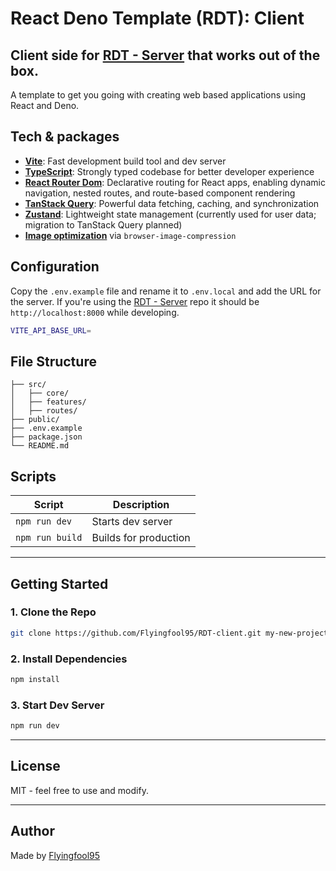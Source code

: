 # React Deno Template (RDT): Client

## Client side for [RDT - Server](https://github.com/Flyingfool95/RDT-server) that works out of the box.

A template to get you going with creating web based applications using React and Deno.

## Tech & packages

-   **[Vite](https://vitejs.dev/)**: Fast development build tool and dev server
-   **[TypeScript](https://www.typescriptlang.org/)**: Strongly typed codebase for better developer experience
-   **[React Router Dom](https://reactrouter.com/home)**: Declarative routing for React apps, enabling dynamic navigation, nested routes, and route-based component rendering
-   **[TanStack Query](https://tanstack.com/query/latest)**: Powerful data fetching, caching, and synchronization
-   **[Zustand](https://github.com/pmndrs/zustand)**: Lightweight state management (currently used for user data; migration to TanStack Query planned)
-   **[Image optimization](https://www.npmjs.com/package/browser-image-compression)** via `browser-image-compression`

## Configuration

Copy the `.env.example` file and rename it to `.env.local` and add the URL for the server. If you're using the [RDT - Server](https://github.com/Flyingfool95/RDT-server) repo it should be `http://localhost:8000` while developing.

```bash
VITE_API_BASE_URL=
```

## File Structure

```
├── src/
│   ├── core/
│   ├── features/
│   ├── routes/
├── public/
├── .env.example
├── package.json
└── README.md
```

## Scripts

| Script          | Description           |
| --------------- | --------------------- |
| `npm run dev`   | Starts dev server     |
| `npm run build` | Builds for production |

---

## Getting Started

### 1. Clone the Repo

```bash
git clone https://github.com/Flyingfool95/RDT-client.git my-new-project
```

### 2. Install Dependencies

```bash
npm install
```

### 3. Start Dev Server

```bash
npm run dev
```

---

## License

MIT - feel free to use and modify.

---

## Author

Made by [Flyingfool95](https://github.com/flyingfool95)
